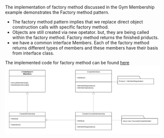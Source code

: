 The implementation of factory method discussed in the Gym Membership example demonstrates the Factory method pattern. <br>
* The factory method pattern implies that we replace direct object construction calls with specific factory method. <br>
* Objects are still created via new opetator. but, they are being called within the factory method. Factory method returns the finished priducts.
* we have a common interface Members. Each of the factory method returns different types of members and these members have their basis from interface class. <br>

The implemented code for factory method can be found [here](factory.rb) <br>
![UML - Factory method - Design Pattern](factory.png "UML - Factory method - Design Pattern")